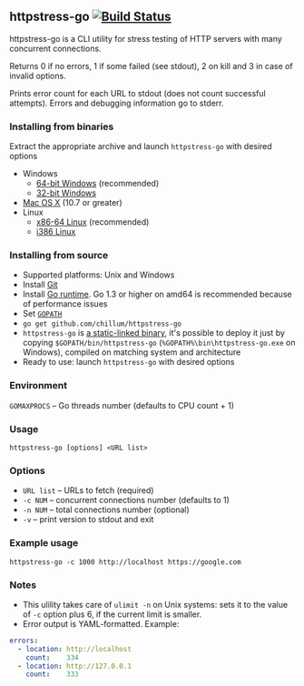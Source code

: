 ## httpstress-go [![Build Status](https://travis-ci.org/chillum/httpstress-go.svg?branch=master)](https://travis-ci.org/chillum/httpstress-go)

httpstress-go is a CLI utility for stress testing of HTTP servers with many concurrent connections.

Returns 0 if no errors, 1 if some failed (see stdout), 2 on kill and 3 in case of invalid options.

Prints error count for each URL to stdout (does not count successful attempts).
Errors and debugging information go to stderr.

### Installing from binaries
Extract the appropriate archive and launch `httpstress-go` with desired options

* Windows
  * [64-bit Windows](https://github.com/chillum/httpstress-go/releases/download/v2.1a/win64.zip) (recommended)
  * [32-bit Windows](https://github.com/chillum/httpstress-go/releases/download/v2.1a/win32.zip)
* [Mac OS X](https://github.com/chillum/httpstress-go/releases/download/v2.1a/mac.zip) (10.7 or greater)
* Linux
  * [x86-64 Linux](https://github.com/chillum/httpstress-go/releases/download/v2.1a/linux_amd64.zip) (recommended)
  * [i386 Linux](https://github.com/chillum/httpstress-go/releases/download/v2.1a/linux_386.zip)

### Installing from source
* Supported platforms: Unix and Windows
* Install [Git](http://git-scm.com/download)
* Install [Go runtime](http://golang.org/doc/install).
  Go 1.3 or higher on amd64 is recommended because of performance issues
* Set [`GOPATH`](http://golang.org/doc/code.html#GOPATH)
* `go get github.com/chillum/httpstress-go`
* `httpstress-go` is
  [a static-linked binary](http://golang.org/doc/faq#Why_is_my_trivial_program_such_a_large_binary),
  it's possible to deploy it just by copying `$GOPATH/bin/httpstress-go`
  (`%GOPATH%\bin\httpstress-go.exe` on Windows),
  compiled on matching system and architecture
* Ready to use: launch `httpstress-go` with desired options

### Environment
`GOMAXPROCS` – Go threads number (defaults to CPU count + 1)

### Usage
`httpstress-go [options] <URL list>`

### Options
* `URL list` – URLs to fetch (required)
* `-c NUM` – concurrent connections number (defaults to 1)
* `-n NUM` – total connections number (optional)
* `-v` – print version to stdout and exit

### Example usage
`httpstress-go -c 1000 http://localhost https://google.com`

### Notes
* This ulility takes care of `ulimit -n` on Unix systems: sets it to
  the value of `-c` option plus 6, if the current limit is smaller.
* Error output is YAML-formatted. Example:
```yaml
errors:
  - location: http://localhost
    count:    334
  - location: http://127.0.0.1
    count:    333
```
